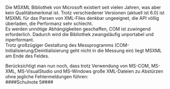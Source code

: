Die MSXML Bibliothek von Microsoft existiert seit vielen Jahren, was aber kein Qualitätsmerkmal ist. Trotz verschiedener Versionen (aktuell ist 6.0) ist MSXML für das Parsen von XML-Files denkbar ungeeignet, die API völlig überladen, die Performanz sehr schlecht.  
Es werden unnötige Abhängigkeiten geschaffen, COM ist zuwingend erforderlich. Dadurch wird die Bibliothek zwangsläufig unportabel und inperformant.  
Trotz großzügiger Gestaltung des Messprogramms (COM-Initialisierung/Deinitialisierung geht nicht in die Messung ein) liegt MSXML am Ende des Feldes.  

Berücksichtigt man nun noch, dass trotz Verwendung von MS-COM, MS-XML, MS-VisualStudio und MS-Windows große XML-Dateien zu Abstürzen ohne jegliche Fehlermeldungen führen:  
####Schulnote 5####
